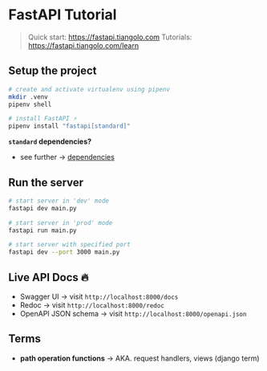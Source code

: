 # FastAPI Tutorial

> Quick start: https://fastapi.tiangolo.com
> Tutorials: https://fastapi.tiangolo.com/learn

## Setup the project

```sh
# create and activate virtualenv using pipenv
mkdir .venv
pipenv shell

# install FastAPI ⚡️
pipenv install "fastapi[standard]"
```

**`standard` dependencies?**

- see further -> [dependencies](https://fastapi.tiangolo.com/#dependencies)

## Run the server

```sh
# start server in 'dev' mode
fastapi dev main.py

# start server in 'prod' mode
fastapi run main.py

# start server with specified port
fastapi dev --port 3000 main.py
```

## Live API Docs 🔥

- Swagger UI -> visit `http://localhost:8000/docs`
- Redoc -> visit `http://localhost:8000/redoc`
- OpenAPI JSON schema -> visit `http://localhost:8000/openapi.json`

## Terms

- **path operation functions** -> AKA. request handlers, views (django term)
